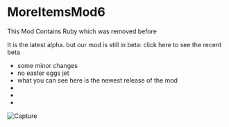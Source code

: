 # MoreItemsMod6
This Mod Contains Ruby which was removed before

It is the latest alpha. but our mod is still in beta:
click here to see the recent beta

- some minor changes
- no easter eggs jet
- what you can see here is the newest release of the mod
- 
- 
- 
![Capture](https://user-images.githubusercontent.com/83444480/140604275-79e41a24-f600-46c1-9bf2-7e5faa86bfdc.PNG)

